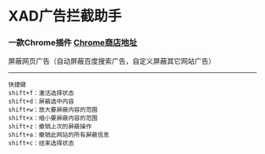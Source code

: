 # XAD广告拦截助手
### 一款Chrome插件  [Chrome商店地址](https://chrome.google.com/webstore/detail/xad/aioaekpalodgcjadoicpiepmnjihdbkg?utm_source=chrome-app-launcher-info-dialog) 

屏蔽网页广告（自动屏蔽百度搜索广告，自定义屏蔽其它网站广告）
****
    快捷键
    shift+f：激活选择状态
    shift+d：屏蔽选中内容
    shift+w：放大要屏蔽内容的范围
    shift+x：缩小要屏蔽内容的范围
    shift+z：撤销上次的屏蔽操作
    shift+a：撤销此网站的所有屏蔽信息
    shift+c：结束选择状态
